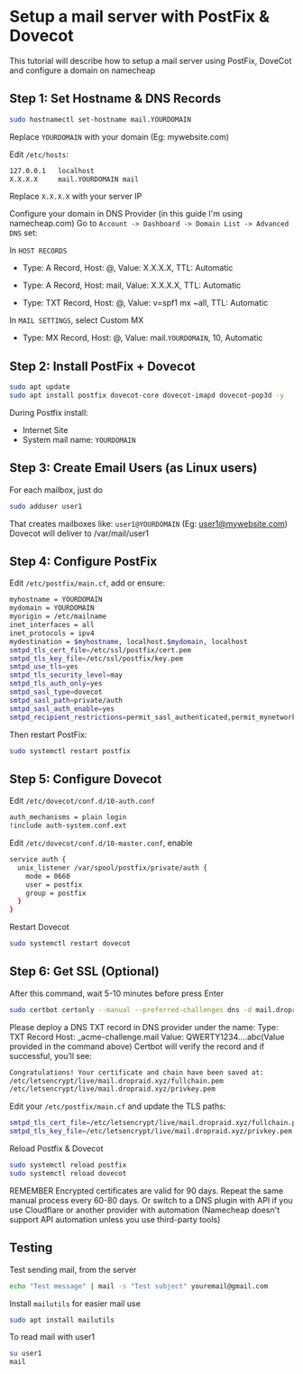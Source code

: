 
# Setup a mail server with PostFix & Dovecot
This tutorial will describe how to setup a mail server using PostFix, DoveCot and configure a domain on namecheap



## Step 1: Set Hostname & DNS Records

```bash
sudo hostnamectl set-hostname mail.YOURDOMAIN
```
Replace `YOURDOMAIN` with your domain (Eg: mywebsite.com)

Edit `/etc/hosts`:
```bash
127.0.0.1   localhost
X.X.X.X     mail.YOURDOMAIN mail
```
Replace `X.X.X.X` with your server IP

Configure your domain in DNS Provider (in this guide I'm using namecheap.com)
Go to `Account -> Dashboard -> Domain List -> Advanced DNS` set:

In `HOST RECORDS`

- Type: A Record, Host: @, Value: X.X.X.X, TTL: Automatic

- Type: A Record, Host: mail, Value: X.X.X.X, TTL: Automatic

- Type: TXT Record, Host: @, Value: v=spf1 mx ~all, TTL: Automatic

In `MAIL SETTINGS`, select Custom MX

- Type: MX Record, Host: @, Value: mail.`YOURDOMAIN`, 10, Automatic 

## Step 2: Install PostFix + Dovecot
```bash
sudo apt update
sudo apt install postfix dovecot-core dovecot-imapd dovecot-pop3d -y
```
During Postfix install:
- Internet Site
- System mail name: `YOURDOMAIN`
## Step 3: Create Email Users (as Linux users)
For each mailbox, just do
```bash
sudo adduser user1
```
That creates mailboxes like: `user1@YOURDOMAIN` (Eg: user1@mywebsite.com)
Dovecot will deliver to /var/mail/user1

## Step 4: Configure PostFix
Edit `/etc/postfix/main.cf`, add or ensure:
```bash
myhostname = YOURDOMAIN
mydomain = YOURDOMAIN
myorigin = /etc/mailname
inet_interfaces = all
inet_protocols = ipv4
mydestination = $myhostname, localhost.$mydomain, localhost
smtpd_tls_cert_file=/etc/ssl/postfix/cert.pem
smtpd_tls_key_file=/etc/ssl/postfix/key.pem
smtpd_use_tls=yes
smtpd_tls_security_level=may
smtpd_tls_auth_only=yes
smtpd_sasl_type=dovecot
smtpd_sasl_path=private/auth
smtpd_sasl_auth_enable=yes
smtpd_recipient_restrictions=permit_sasl_authenticated,permit_mynetworks,reject_unauth_destination
```
Then restart PostFix:
```bash
sudo systemctl restart postfix
```

## Step 5: Configure Dovecot
Edit `/etc/dovecot/conf.d/10-auth.conf`
```bash
auth_mechanisms = plain login
!include auth-system.conf.ext
```
Edit `/etc/dovecot/conf.d/10-master.conf`, enable
```bash
service auth {
  unix_listener /var/spool/postfix/private/auth {
    mode = 0660
    user = postfix
    group = postfix
  }
}
```
Restart Dovecot
```bash
sudo systemctl restart dovecot
```
## Step 6: Get SSL (Optional)
After this command, wait 5-10 minutes before press Enter
```bash
sudo certbot certonly --manual --preferred-challenges dns -d mail.dropraid.xyz
```
Please deploy a DNS TXT record in DNS provider under the name:
Type: TXT Record
Host: _acme-challenge.mail
Value: QWERTY1234....abc(Value provided in the command above)
Certbot will verify the record and if successful, you’ll see:
```bash
Congratulations! Your certificate and chain have been saved at:
/etc/letsencrypt/live/mail.dropraid.xyz/fullchain.pem
/etc/letsencrypt/live/mail.dropraid.xyz/privkey.pem
```
Edit your `/etc/postfix/main.cf` and update the TLS paths:
```bash
smtpd_tls_cert_file=/etc/letsencrypt/live/mail.dropraid.xyz/fullchain.pem
smtpd_tls_key_file=/etc/letsencrypt/live/mail.dropraid.xyz/privkey.pem
```
Reload Postfix & Dovecot
```bash
sudo systemctl reload postfix
sudo systemctl reload dovecot
```
REMEMBER Encrypted certificates are valid for 90 days. Repeat the same manual process every 60-80 days.
Or switch to a DNS plugin with API if you use Cloudflare or another provider with automation
(Namecheap doesn't support API automation unless you use third-party tools)
## Testing
Test sending mail, from the server
```bash
echo "Test message" | mail -s "Test subject" youremail@gmail.com
```
Install `mailutils` for easier mail use
```bash
sudo apt install mailutils
```
To read mail with user1
```bash
su user1
mail
```
